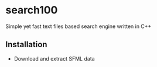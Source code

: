 # search100
Simple yet fast text files based search engine written in C++

## Installation

- Download and extract SFML data
